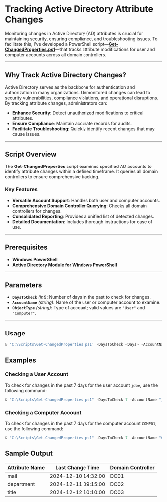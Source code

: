 # Tracking Active Directory Attribute Changes

Monitoring changes in Active Directory (AD) attributes is crucial for maintaining security, ensuring compliance, and troubleshooting issues. To facilitate this, I've developed a PowerShell script—**[Get-ChangedProperties.ps1](https://github.com/nativw/Get-ChangedProperties/blob/4d274ea334806ee0c8c79ee1faf3a7ead294b44d/Get-ChangedProperties.ps1)**—that tracks attribute modifications for user and computer accounts across all domain controllers.

---

## Why Track Active Directory Changes?

Active Directory serves as the backbone for authentication and authorization in many organizations. Unmonitored changes can lead to security vulnerabilities, compliance violations, and operational disruptions. By tracking attribute changes, administrators can:

- **Enhance Security**: Detect unauthorized modifications to critical attributes.
- **Ensure Compliance**: Maintain accurate records for audits.
- **Facilitate Troubleshooting**: Quickly identify recent changes that may cause issues.

---

## Script Overview

The **Get-ChangedProperties** script examines specified AD accounts to identify attribute changes within a defined timeframe. It queries all domain controllers to ensure comprehensive tracking.

### Key Features

- **Versatile Account Support**: Handles both user and computer accounts.
- **Comprehensive Domain Controller Querying**: Checks all domain controllers for changes.
- **Consolidated Reporting**: Provides a unified list of detected changes.
- **Detailed Documentation**: Includes thorough instructions for ease of use.

---

## Prerequisites

- **Windows PowerShell**
- **Active Directory Module for Windows PowerShell**

---

## Parameters

- **`DaysToCheck`** *(int)*: Number of days in the past to check for changes.
- **`AccountName`** *(string)*: Name of the user or computer account to examine.
- **`ObjectType`** *(string)*: Type of account; valid values are `"User"` and `"Computer"`.

---

## Usage

```powershell
& 'C:\Scripts\Get-ChangedProperties.ps1' -DaysToCheck <Days> -AccountName <AccountName> -ObjectType <User|Computer>
```

## Examples

### Checking a User Account

To check for changes in the past 7 days for the user account `jdoe`, use the following command:
```powershell
& "C:\Scripts\Get-ChangedProperties.ps1" -DaysToCheck 7 -AccountName "jdoe" -ObjectType "User"
```

### Checking a Computer Account

To check for changes in the past 7 days for the computer account `COMP01`, use the following command:
```powershell
& "C:\Scripts\Get-ChangedProperties.ps1" -DaysToCheck 7 -AccountName "COMP01" -ObjectType "Computer"
```

## Sample Output

| Attribute Name | Last Change Time      | Domain Controller |
|----------------|-----------------------|-------------------|
| mail           | 2024-12-10 14:32:00   | DC01              |
| department     | 2024-12-11 09:15:00   | DC02              |
| title          | 2024-12-12 10:10:00   | DC03              |
